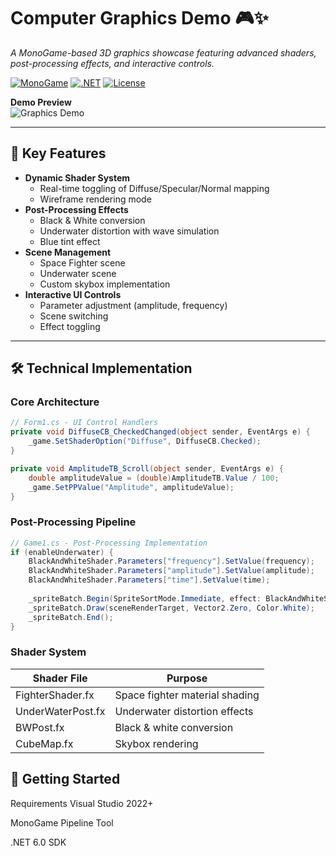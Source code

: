 # Computer Graphics Demo 🎮✨  
*A MonoGame-based 3D graphics showcase featuring advanced shaders, post-processing effects, and interactive controls.*

[![MonoGame](https://img.shields.io/badge/MonoGame-3.8-%237A1C4C)](http://www.monogame.net/)
[![.NET](https://img.shields.io/badge/.NET-6.0-%23512BD4)](https://dotnet.microsoft.com/)
[![License](https://img.shields.io/badge/License-MIT-green)](LICENSE)

**Demo Preview**  
![Graphics Demo](media/demo.gif)

---

## 🌟 Key Features
- **Dynamic Shader System**
  - Real-time toggling of Diffuse/Specular/Normal mapping
  - Wireframe rendering mode
- **Post-Processing Effects**
  - Black & White conversion
  - Underwater distortion with wave simulation
  - Blue tint effect
- **Scene Management**
  - Space Fighter scene
  - Underwater scene
  - Custom skybox implementation
- **Interactive UI Controls**
  - Parameter adjustment (amplitude, frequency)
  - Scene switching
  - Effect toggling

---

## 🛠️ Technical Implementation

### Core Architecture
```csharp
// Form1.cs - UI Control Handlers
private void DiffuseCB_CheckedChanged(object sender, EventArgs e) {
    _game.SetShaderOption("Diffuse", DiffuseCB.Checked);
}

private void AmplitudeTB_Scroll(object sender, EventArgs e) {
    double amplitudeValue = (double)AmplitudeTB.Value / 100;
    _game.SetPPValue("Amplitude", amplitudeValue);
}
```
### Post-Processing Pipeline
```csharp
// Game1.cs - Post-Processing Implementation
if (enableUnderwater) {
    BlackAndWhiteShader.Parameters["frequency"].SetValue(frequency);
    BlackAndWhiteShader.Parameters["amplitude"].SetValue(amplitude);
    BlackAndWhiteShader.Parameters["time"].SetValue(time);
    
    _spriteBatch.Begin(SpriteSortMode.Immediate, effect: BlackAndWhiteShader);
    _spriteBatch.Draw(sceneRenderTarget, Vector2.Zero, Color.White);
    _spriteBatch.End();
}
```
### Shader System
|Shader File|	Purpose|
|---------|--------|
|FighterShader.fx|	Space fighter material shading|
|UnderWaterPost.fx|	Underwater distortion effects|
|BWPost.fx|	Black & white conversion|
|CubeMap.fx|	Skybox rendering|
## 🚀 Getting Started
Requirements
Visual Studio 2022+

MonoGame Pipeline Tool

.NET 6.0 SDK
